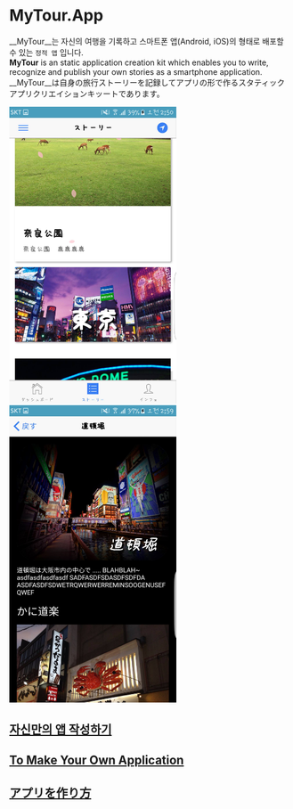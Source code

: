 MyTour.App
====

__MyTour__는 자신의 여행을 기록하고 스마트폰 앱(Android, iOS)의 형태로 배포할 수 있는 `정적 앱` 입니다.<br>
__MyTour__ is an static application creation kit which enables you to write, recognize and publish your own stories as a smartphone application.<br>
__MyTour__は自身の旅行ストーリーを記録してアプリの形で作るスタティックアプリクリエイションキッートであります。

<img src="./thumb.jpg" width="300px" />
<img src="./thumb2.jpg" width="300px" />

## [자신만의 앱 작성하기](doc)
## [To Make Your Own Application](doc)
## [アプリを作り方](doc)
